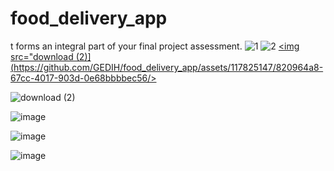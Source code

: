 # food_delivery_app
t forms an integral part of your final project assessment.
![1](https://user-images.githubusercontent.com/47949413/93661921-4d1db200-fa79-11ea-8ebf-4ce3246ecf1e.JPG)
![2](https://user-images.githubusercontent.com/47949413/93661926-5575ed00-fa79-11ea-9d37-463b4918a921.JPG)
<a href="[https://github.com/Akshay0701/food_delivery_app](https://github.com/GEDIH/food_delivery_app)/releases"><img src="download (2)](https://github.com/GEDIH/food_delivery_app/assets/117825147/820964a8-67cc-4017-903d-0e68bbbbec56/></a>
</p>


![download (2)](https://github.com/GEDIH/food_delivery_app/assets/117825147/820964a8-67cc-4017-903d-0e68bbbbec56)


![image](https://github.com/GEDIH/food_delivery_app/assets/117825147/2a3d13e3-6617-48c7-80c7-0d65bfccda0f)


![image](https://github.com/GEDIH/food_delivery_app/assets/117825147/570a0efe-2c11-47eb-b3b5-ee6992237eb3)


![image](https://github.com/GEDIH/food_delivery_app/assets/117825147/8ed7caf5-e007-4063-a9f3-3e34e040cfc8)

